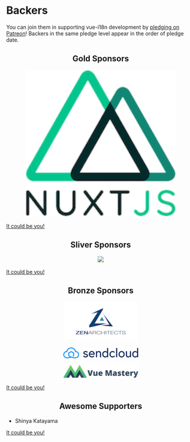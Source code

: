 # Backers

You can join them in supporting vue-i18n development by [pledging on Patreon](https://www.patreon.com/kazupon)! Backers in the same pledge level appear in the order of pledge date.

<h2 align="center">Gold Sponsors</h2>

<p align="center">
  <a href="https://nuxtjs.org/" target="_blank">
    <img
      src="https://raw.githubusercontent.com/kazupon/vue-i18n/v8.x/vuepress/.vuepress/public/patrons/nuxt.png"
      width="400px"
    />
  </a>
</p>

[It could be you!](https://www.patreon.com/bePatron?c=1597144&patAmt=500.0)

<h2 align="center">Sliver Sponsors</h2>

<p align="center">
  <a href="https://www.codeandweb.com/babeledit?utm_campaign=vue-i18n-2019-01" target="_blank">
    <img
      src="https://raw.githubusercontent.com/kazupon/vue-i18n/v8.x/vuepress/.vuepress/public/patrons/babeledit.png"
      width="320px"
    />
  </a>
</p>

[It could be you!](https://www.patreon.com/bePatron?c=1597144&patAmt=250.0)

<h2 align="center">Bronze Sponsors</h2>

<p align="center">
  <a href="https://zenarchitects.co.jp/" target="_blank">
    <img
      src="https://raw.githubusercontent.com/kazupon/vue-i18n/v8.x/vuepress/.vuepress/public/patrons/zenarchitects.png"
      width="200px"
    />
  </a>
</p>
<p align="center">
  <a href="https://www.sendcloud.com/" target="_blank">
    <img
      src="https://raw.githubusercontent.com/kazupon/vue-i18n/v8.x/vuepress/.vuepress/public/patrons/sendcloud.png"
      width="200px"
    />
  </a>
</p>
<p align="center">
  <a href="https://www.vuemastery.com/" target="_blank">
    <img
      src="https://raw.githubusercontent.com/kazupon/vue-i18n/v8.x/vuepress/.vuepress/public/patrons/vuemastery.png"
      width="200px"
    />
  </a>
</p>

[It could be you!](https://www.patreon.com/bePatron?c=1597144&patAmt=100.0)

<h2 align="center">Awesome Supporters</h2>

- Shinya Katayama

[It could be you!](https://www.patreon.com/bePatron?c=1597144&patAmt=20.0)

